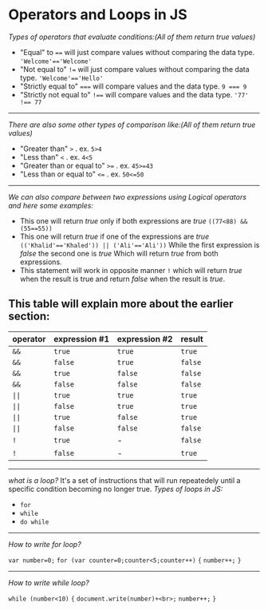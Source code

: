 # Operators and Loops in JS

*Types of operators that evaluate conditions:(All of them return true values)*
- "Equal" to `==` will just compare values without comparing the data type. `'Welcome'=='Welcome'`
- "Not equal to" `!=` will just compare values without comparing the data type. `'Welcome'=='Hello'`
- "Strictly equal to" `===` will compare values and the data type. `9 === 9`
- "Strictly not equal to" `!==` will compare values and the data type. `'77' !== 77`
***
*There are also some other types of comparison like:(All of them return true values)*
- "Greater than" `>` . ex. `5>4`
- "Less than" `<` . ex. `4<5`
- "Greater than or equal to" `>=` . ex. `45>=43`
- "Less than or equal to" `<=` . ex. `50<=50`
***
*We can also compare between two expressions using Logical operators and here some examples:*
- This one will return *true* only if both expressions are *true* `((77<88) && (55==55))`
- This one will return *true* if one of the expressions are *true* `(('Khalid'=='Khaled')) || ('Ali'=='Ali'))`
While the first expression is *false* the second one is *true* Which will return *true* from both expressions.
- This statement will work in opposite manner `!` which will return *true* when the result is true and return *false* when the result is *true*.
## This table will explain more about the earlier section:

 | operator   |   expression #1    |   expression #2    |  result    |
 | -----------| -------------------|--------------------|------------| 
 |  `&&`      |      `true`        |     `true`         |  `true`    |
 |  `&&`      |      `false`       |     `true`         |  `false`   |
 |  `&&`      |      `true`        |     `false`        |  `false`   |  
 |  `&&`      |      `false`       |     `false`        |  `false`   |
 |  `\|\|`    |      `true`        |     `true`         |  `true`    |
 |  `\|\|`    |      `false`       |     `true`         |  `true`    |
 |  `\|\|`    |      `true`        |     `false`        |  `true`    |  
 |  `\|\|`    |      `false`       |     `false`        |  `false`   |
 |  `!`       |      `true`        |         -          |  `false`   |
 |  `!`       |      `false`       |         -          |  `true`    |

***
*what is a loop?*
 It's a set of instructions that will run repeatedely until a specific condition becoming no longer true.
 *Types of loops in JS:*
 - `for`
 - `while`
 - `do while`
***
*How to write for loop?*
 
  `var number=0;`
  `for (var counter=0;counter<5;counter++)`
  `{`
      `number++;`
  `}`
***
 *How to write while loop?*

  `while (number<10)`
  `{`
      `document.write(number)+<br>;`
      `number++;`
  `}`
  